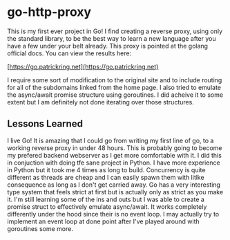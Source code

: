 # go-http-proxy

This is my first ever project in Go! 
I find creating a reverse proxy, using only the standard library, to be the best way to learn a new language after you have a few under your belt already.
This proxy is pointed at the golang official docs.
You can view the results here:

[https://go.patrickring.net](https://go.patrickring.net)

I require some sort of modification to the original site and to include routing for all of the subdomains linked from the home page.
I also tried to emulate the async/await promise structure using goroutines. I did acheive it to some extent but I am definitely not done iterating over those structures.

## Lessons Learned
I live Go! It is amazing that I could go from writing my first line of go, to a working reverse proxy in under 48 hours.
This is probably going to become my prefered backend webserver as I get more comfortable with it. I did this in conjuction with doing tfe sane project in Python. I have more experience in Python but it took me 4 times as long to build.
Concurrency is quite different as threads are cheap and I can easily spawn them with litlke consequence as long as I don't get carried away.
Go has a very interesting type system that feels strict at first but is actually only as strict as you make it. I'm still learning some of the ins and outs but I was able to create a promise struct to effectively emulate async/await. It works completely differently under the hood since their is no event loop. I may actually try to implement an event loop at done point after I've played around with goroutines some more.

